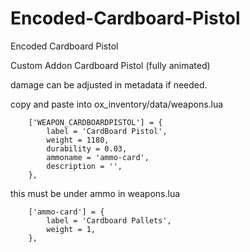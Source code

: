 # Encoded-Cardboard-Pistol
Encoded Cardboard Pistol


Custom Addon Cardboard Pistol (fully animated)

damage can be adjusted in metadata if needed.

copy and paste into ox_inventory/data/weapons.lua

		['WEAPON_CARDBOARDPISTOL'] = {
			label = 'CardBoard Pistol',
			weight = 1180,
			durability = 0.03,
			ammoname = 'ammo-card',
			description = '',
		},

this must be under ammo in weapons.lua

		['ammo-card'] = {
			label = 'Cardboard Pallets',
			weight = 1,
		},

